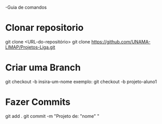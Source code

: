 -Guia de comandos 

# Clonar repositorio 

git clone <URL-do-repositório>
git clone https://github.com/UNAMA-LIMAP/Projetos-Liga.git


# Criar uma Branch

git checkout -b insira-um-nome
exemplo: git checkout -b projeto-aluno1

# Fazer Commits
git add .
git commit -m "Projeto de: "nome" "

